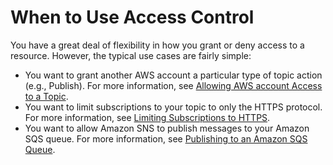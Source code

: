 # When to Use Access Control<a name="AccessPolicyLanguage_WhenToUse_Sns"></a>

You have a great deal of flexibility in how you grant or deny access to a resource\. However, the typical use cases are fairly simple: 
+ You want to grant another AWS account a particular type of topic action \(e\.g\., Publish\)\. For more information, see [Allowing AWS account Access to a Topic](AccessPolicyLanguage_UseCases_Sns.md#AccessPolicyLanguage_UseCase1_Sns)\.
+ You want to limit subscriptions to your topic to only the HTTPS protocol\. For more information, see [Limiting Subscriptions to HTTPS](AccessPolicyLanguage_UseCases_Sns.md#AccessPolicyLanguage_UseCase2_Sns)\.
+ You want to allow Amazon SNS to publish messages to your Amazon SQS queue\. For more information, see [Publishing to an Amazon SQS Queue](AccessPolicyLanguage_UseCases_Sns.md#AccessPolicyLanguage_UseCase3_Sns)\.